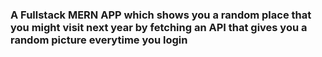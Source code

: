 <h3>A Fullstack MERN APP which shows you a random place that you might visit next year
by fetching an API that gives you a random picture everytime you login</h3>
<hr style="width=80%/>

<p>  DEMO LINK: https://khadkauj.github.io/FullstackApp/ </p>
<br />
<p>This is built with </p>
<p>➡ReactJS and Redux in front end</p>
<p>➡Nodejs and express as server(deployed by heroku)</p>
<p>➡MongoDB Atlas as a database</p>
<hr/><hr/>
<p>Other Features</p>
<p>➡ lets you delete your user details with no hassle</p>
<p>➡ can be tested live using the live demo link ( https://khadkauj.github.io/FullstackApp/ )</p>
<p>➡ user password decrypted using BCRYPT for security</p>
<p>➡ user data validation during Regsiter and Login using JOI</p>
<p>➡ realtime data storage using cloud MongoDB Atlas</p>
 
